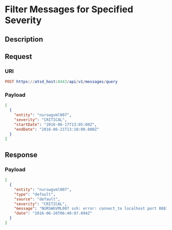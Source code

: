 # Filter Messages for Specified Severity

## Description

## Request

### URI
```elm
POST https://atsd_host:8443/api/v1/messages/query
```
### Payload
```json
[
  {
    "entity": "nurswgvml007",
    "severity": "CRITICAL",
    "startDate": "2016-06-17T13:05:00Z",
    "endDate": "2016-06-21T13:10:00.000Z"
  }
]
```

## Response

### Payload
```json
[
  {
    "entity": "nurswgvml007",
    "type": "default",
    "source": "default",
    "severity": "CRITICAL",
    "message": "NURSWGVML007 ssh: error: connect_to localhost port 8881: failed.",
    "date": "2016-06-20T06:40:07.094Z"
  }
]
```
